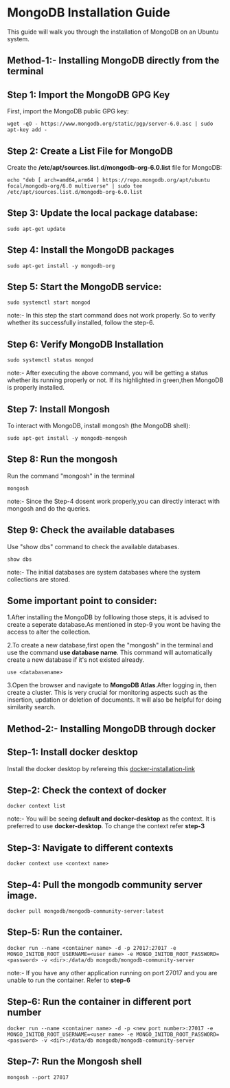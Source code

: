 # MongoDB Installation Guide

This guide will walk you through the installation of MongoDB on an Ubuntu system.

## Method-1:- Installing MongoDB directly from the terminal

## Step 1: Import the MongoDB GPG Key

First, import the MongoDB public GPG key:

```
wget -qO - https://www.mongodb.org/static/pgp/server-6.0.asc | sudo apt-key add -
```

## Step 2: Create a List File for MongoDB

Create the **/etc/apt/sources.list.d/mongodb-org-6.0.list** file for MongoDB:

```
echo "deb [ arch=amd64,arm64 ] https://repo.mongodb.org/apt/ubuntu focal/mongodb-org/6.0 multiverse" | sudo tee /etc/apt/sources.list.d/mongodb-org-6.0.list
```

## Step 3: Update the local package database:
```
sudo apt-get update
```

## Step 4: Install the MongoDB packages
```
sudo apt-get install -y mongodb-org
```

## Step 5: Start the MongoDB service:
```
sudo systemctl start mongod
```
note:- In this step the start command does not work properly. So to verify whether its successfully installed, follow the step-6.

## Step 6: Verify MongoDB Installation
```
sudo systemctl status mongod
```

note:- After executing the above command, you will be getting a status whether its running properly or not. If its highlighted in green,then MongoDB is properly installed.

## Step 7: Install Mongosh
To interact with MongoDB, install mongosh (the MongoDB shell):
```
sudo apt-get install -y mongodb-mongosh
```

## Step 8: Run the mongosh
Run the command "mongosh" in the terminal
```
mongosh
```

note:- Since the Step-4 dosent work properly,you can directly interact with mongosh and do the queries.

## Step 9: Check the available databases
Use "show dbs" command to check the available databases. 
```
show dbs
```
note:- The initial databases are system databases where the system collections are stored.

## Some important point to consider:

1.After installing the MongoDB by folllowing those steps, it is advised to create a seperate database.As mentioned in step-9 you wont be having the access to alter the collection.

2.To create a new database,first open the "mongosh" in the terminal and use the command **use database name**. This command will automatically create a new database if it's not existed already.
```
use <databasename>
```
   
3.Open the browser and navigate to **MongoDB Atlas**.After logging in, then create a cluster. This is very crucial for monitoring aspects such as the insertion, updation or deletion of documents. It will also be helpful for doing similarity search.  

## Method-2:- Installing MongoDB through docker

## Step-1: Install docker desktop 
Install the docker desktop by refereing this [docker-installation-link](https://docs.docker.com/desktop/install/ubuntu/)

## Step-2: Check the context of docker
```
docker context list
```
note:- You will be seeing **default and docker-desktop** as the context. It is preferred to use **docker-desktop**. To change the context refer **step-3**

## Step-3: Navigate to different contexts
```
docker context use <context name>
```
## Step-4: Pull the mongodb community server image.
```
docker pull mongodb/mongodb-community-server:latest
```
## Step-5: Run the container.
```
docker run --name <container name> -d -p 27017:27017 -e MONGO_INITDB_ROOT_USERNAME=<user name> -e MONGO_INITDB_ROOT_PASSWORD=<password> -v <dir>:/data/db mongodb/mongodb-community-server
```
note:- If you have any other application running on port 27017 and you are unable to run the container. Refer to **step-6**

## Step-6: Run the container in different port number
```
docker run --name <container name> -d -p <new port number>:27017 -e MONGO_INITDB_ROOT_USERNAME=<user name> -e MONGO_INITDB_ROOT_PASSWORD=<password> -v <dir>:/data/db mongodb/mongodb-community-server
```
## Step-7: Run the Mongosh shell
```
mongosh --port 27017
```
